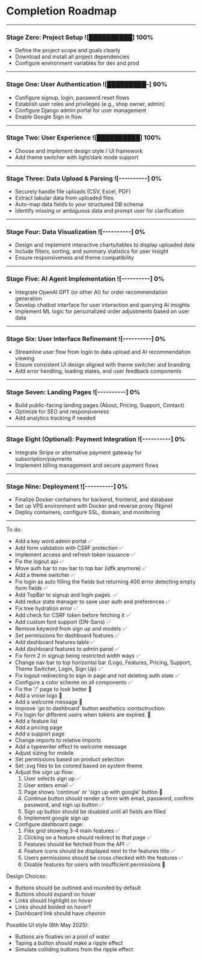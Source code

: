 # Completion Roadmap

---

### Stage Zero: Project Setup ![██████████] 100%
- Define the project scope and goals clearly
- Download and install all project dependencies
- Configure environment variables for dev and prod

---

### Stage One: User Authentication ![█████████-] 90%
- Configure signup, login, password reset flows
- Establish user roles and privileges (e.g., shop owner, admin)
- Configure Django admin portal for user management
- Enable Google Sign in flow.

---

### Stage Two: User Experience ![██████████] 100%
- Choose and implement design style / UI framework
- Add theme switcher with light/dark mode support

---

### Stage Three: Data Upload & Parsing ![----------] 0%
- Securely handle file uploads (CSV, Excel, PDF)
- Extract tabular data from uploaded files
- Auto-map data fields to your structured DB schema
- Identify missing or ambiguous data and prompt user for clarification

---

### Stage Four: Data Visualization ![----------] 0%
- Design and implement interactive charts/tables to display uploaded data
- Include filters, sorting, and summary statistics for user insight
- Ensure responsiveness and theme compatibility

---

### Stage Five: AI Agent Implementation ![----------] 0%
- Integrate OpenAI GPT (or other AI) for order recommendation generation
- Develop chatbot interface for user interaction and querying AI insights
- Implement ML logic for personalized order adjustments based on user data

---

### Stage Six: User Interface Refinement ![----------] 0%
- Streamline user flow from login to data upload and AI recommendation viewing
- Ensure consistent UI design aligned with theme switcher and branding
- Add error handling, loading states, and user feedback components

---

### Stage Seven: Landing Pages ![----------] 0%
- Build public-facing landing pages (About, Pricing, Support, Contact)
- Optimize for SEO and responsiveness
- Add analytics tracking if needed

---

### Stage Eight (Optional): Payment Integration ![----------] 0%
- Integrate Stripe or alternative payment gateway for subscription/payments
- Implement billing management and secure payment flows

---

### Stage Nine: Deployment ![----------] 0%
- Finalize Docker containers for backend, frontend, and database
- Set up VPS environment with Docker and reverse proxy (Nginx)
- Deploy containers, configure SSL, domain, and monitoring

---



To do:
- Add a key word admin portal :white_check_mark:
- Add form validation with CSRF protection :white_check_mark:
- Implement access and refresh token issuance :white_check_mark:
- Fix the logout api :white_check_mark:
- Move auth bar to nav bar to top bar (idfk anymore) :white_check_mark:
- Add a theme switcher :white_check_mark:
- Fix login as auto filling the fields but returning 400 error detecting empty form fields :white_check_mark:
- Add TopBar to signup and login pages. :white_check_mark:
- Add redux state manager to save user auth and preferences :white_check_mark:
- Fix tree hydration error :white_check_mark:
- Add check for CSRF token before fetching it :white_check_mark:
- Add custom font support (DN-Sans) :white_check_mark:
- Remove keyword from sign up and models :white_check_mark:
- Set permissions for dashboard features :white_check_mark:
- Add dashboard features table :white_check_mark:
- Add dashboard features to admin panel :white_check_mark:
- Fix form 2 in signup being restricted width ways :white_check_mark:
- Change nav bar to top horizontal bar (Logo, Features, Pricing, Support, Theme Switcher, Login, Sign Up) :white_check_mark:
- Fix logout redirecting to sign in page and not deleting auth state :white_check_mark:
- Configure a color scheme on all components :white_check_mark:
- Fix the '/' page to look better :construction:
- Add a vrose logo :construction:
- Add a welcome message :construction:
- Improve 'go to dashboard' button aesthetics :contsctruction:
- Fix login for different users when tokens are expired. :construction:
- Add a feature list
- Add a pricing page
- Add a support page
- Change imports to relative imports
- Add a typewriter effect to welcome message
- Adjust sizing for mobile
- Set permissions based on product selection
- Set .svg files to be colored based on system theme
- Adjust the sign up flow:
    1. User selects sign up :white_check_mark:
    2. User enters email :white_check_mark:
    3. Page shows 'continue' or 'sign up with google' button :construction:
    4. Continue button should render a form with email, password, confirm password, and sign up button :white_check_mark:
    5. Sign up button should be disabled until all fields are filled
    6. Implement google sign up
- Configure dashboard page:
    1. Flex grid showing 3-4 main features :white_check_mark:
    2. Clicking on a feature should redirect to that page :white_check_mark:
    3. Features should be fetched from the API :white_check_mark:
    4. Feature icons should be displayed next to the features title :white_check_mark:
    5. Users permissions should be cross checked with the features :white_check_mark:
    6. Disable features for users with insufficient permissions :construction:
    
Design Choices:
- Buttons should be outlined and rounded by default
- Buttons should expand on hover
- Links should highlight on hover
- Links should bolded on hover?
- Dashboard link should have chevron

Possible UI style (6th May 2025):
- Buttons are floaties on a pool of water
- Taping a button should make a ripple effect
- Simulate colliding buttons from the ripple effect